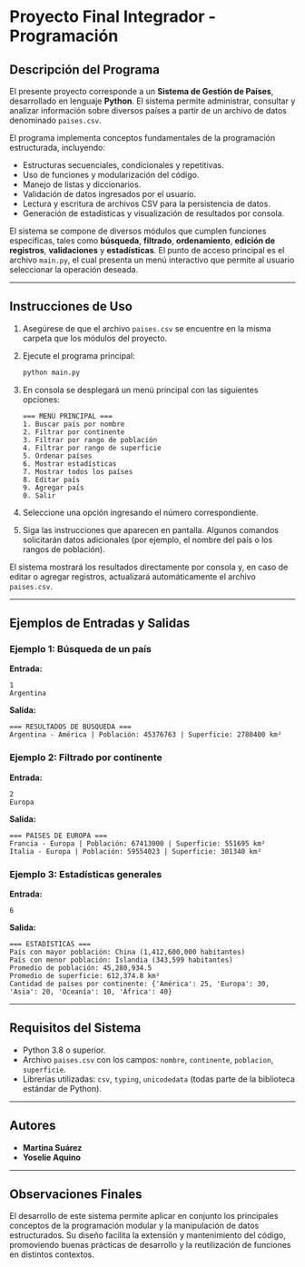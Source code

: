 # Proyecto Final Integrador - Programación

## Descripción del Programa

El presente proyecto corresponde a un **Sistema de Gestión de Países**, desarrollado en lenguaje **Python**. El sistema permite administrar, consultar y analizar información sobre diversos países a partir de un archivo de datos denominado `paises.csv`.

El programa implementa conceptos fundamentales de la programación estructurada, incluyendo:

* Estructuras secuenciales, condicionales y repetitivas.
* Uso de funciones y modularización del código.
* Manejo de listas y diccionarios.
* Validación de datos ingresados por el usuario.
* Lectura y escritura de archivos CSV para la persistencia de datos.
* Generación de estadísticas y visualización de resultados por consola.

El sistema se compone de diversos módulos que cumplen funciones específicas, tales como **búsqueda**, **filtrado**, **ordenamiento**, **edición de registros**, **validaciones** y **estadísticas**. El punto de acceso principal es el archivo `main.py`, el cual presenta un menú interactivo que permite al usuario seleccionar la operación deseada.

---

## Instrucciones de Uso

1. Asegúrese de que el archivo `paises.csv` se encuentre en la misma carpeta que los módulos del proyecto.
2. Ejecute el programa principal:

   ```bash
   python main.py
   ```
3. En consola se desplegará un menú principal con las siguientes opciones:

   ```
   === MENÚ PRINCIPAL ===
   1. Buscar país por nombre
   2. Filtrar por continente
   3. Filtrar por rango de población
   4. Filtrar por rango de superficie
   5. Ordenar países
   6. Mostrar estadísticas
   7. Mostrar todos los países
   8. Editar país
   9. Agregar país
   0. Salir
   ```
4. Seleccione una opción ingresando el número correspondiente.
5. Siga las instrucciones que aparecen en pantalla. Algunos comandos solicitarán datos adicionales (por ejemplo, el nombre del país o los rangos de población).

El sistema mostrará los resultados directamente por consola y, en caso de editar o agregar registros, actualizará automáticamente el archivo `paises.csv`.

---

## Ejemplos de Entradas y Salidas

### Ejemplo 1: Búsqueda de un país

**Entrada:**

```
1
Argentina
```

**Salida:**

```
=== RESULTADOS DE BÚSQUEDA ===
Argentina - América | Población: 45376763 | Superficie: 2780400 km²
```

### Ejemplo 2: Filtrado por continente

**Entrada:**

```
2
Europa
```

**Salida:**

```
=== PAISES DE EUROPA ===
Francia - Europa | Población: 67413000 | Superficie: 551695 km²
Italia - Europa | Población: 59554023 | Superficie: 301340 km²
```

### Ejemplo 3: Estadísticas generales

**Entrada:**

```
6
```

**Salida:**

```
=== ESTADÍSTICAS ===
País con mayor población: China (1,412,600,000 habitantes)
País con menor población: Islandia (343,599 habitantes)
Promedio de población: 45,280,934.5
Promedio de superficie: 612,374.8 km²
Cantidad de países por continente: {'América': 25, 'Europa': 30, 'Asia': 20, 'Oceanía': 10, 'África': 40}
```

---

## Requisitos del Sistema

* Python 3.8 o superior.
* Archivo `paises.csv` con los campos: `nombre`, `continente`, `poblacion`, `superficie`.
* Librerías utilizadas: `csv`, `typing`, `unicodedata` (todas parte de la biblioteca estándar de Python).

---

## Autores

* **Martina Suárez**
* **Yoselie Aquino**

---

## Observaciones Finales

El desarrollo de este sistema permite aplicar en conjunto los principales conceptos de la programación modular y la manipulación de datos estructurados. Su diseño facilita la extensión y mantenimiento del código, promoviendo buenas prácticas de desarrollo y la reutilización de funciones en distintos contextos.

